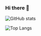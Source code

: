 ### Hi there 👋

![GitHub stats](https://github-readme-stats.vercel.app/api?username=itCarl&show_icons=true&count_private=true&bg_color=10,005bff,904e95&title_color=fff&text_color=fff&theme=cobalt2)

![Top Langs](https://github-readme-stats.vercel.app/api/top-langs/?username=itCarl&layout=compact&theme=codeSTACKr)
<!--
<div align="center">
  
[![HitCount](http://hits.dwyl.com/itCarl/ItCarl.svg)](http://hits.dwyl.com/itCarl/ItCarl)

</div>
-->

<!--
**itCarl/itCarl** is a ✨ _special_ ✨ repository because its `README.md` (this file) appears on your GitHub profile.

Here are some ideas to get you started:

- 🔭 I’m currently working on ...
- 🌱 I’m currently learning ...
- 👯 I’m looking to collaborate on ...
- 🤔 I’m looking for help with ...
- 💬 Ask me about ...
- 📫 How to reach me: ...
- 😄 Pronouns: ...
- ⚡ Fun fact: ...
-->
